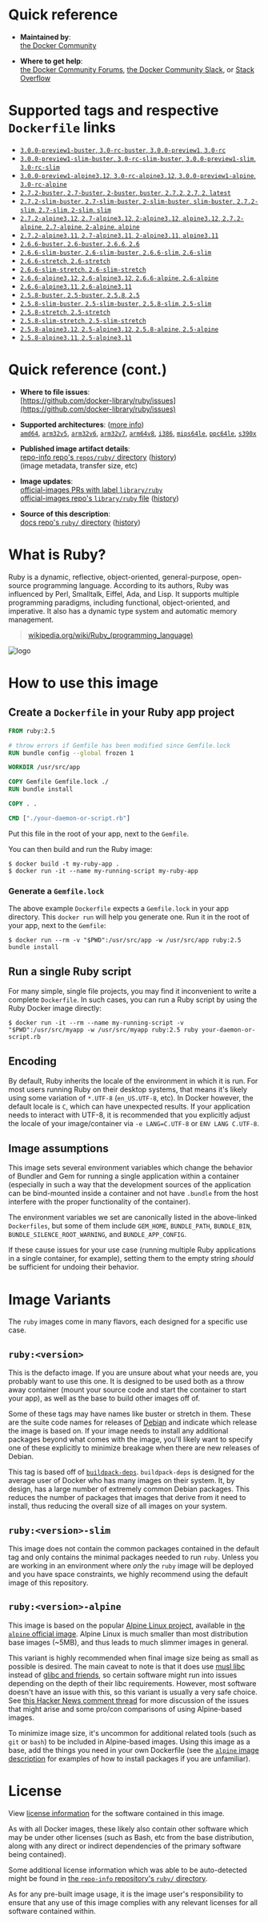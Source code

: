 <!--

********************************************************************************

WARNING:

    DO NOT EDIT "ruby/README.md"

    IT IS AUTO-GENERATED

    (from the other files in "ruby/" combined with a set of templates)

********************************************************************************

-->

# Quick reference

-	**Maintained by**:  
	[the Docker Community](https://github.com/docker-library/ruby)

-	**Where to get help**:  
	[the Docker Community Forums](https://forums.docker.com/), [the Docker Community Slack](https://dockr.ly/slack), or [Stack Overflow](https://stackoverflow.com/search?tab=newest&q=docker)

# Supported tags and respective `Dockerfile` links

-	[`3.0.0-preview1-buster`, `3.0-rc-buster`, `3.0.0-preview1`, `3.0-rc`](https://github.com/docker-library/ruby/blob/57a8df4f141840757a74c6caf8d8bae7010cc512/3.0-rc/buster/Dockerfile)
-	[`3.0.0-preview1-slim-buster`, `3.0-rc-slim-buster`, `3.0.0-preview1-slim`, `3.0-rc-slim`](https://github.com/docker-library/ruby/blob/57a8df4f141840757a74c6caf8d8bae7010cc512/3.0-rc/buster/slim/Dockerfile)
-	[`3.0.0-preview1-alpine3.12`, `3.0-rc-alpine3.12`, `3.0.0-preview1-alpine`, `3.0-rc-alpine`](https://github.com/docker-library/ruby/blob/57a8df4f141840757a74c6caf8d8bae7010cc512/3.0-rc/alpine3.12/Dockerfile)
-	[`2.7.2-buster`, `2.7-buster`, `2-buster`, `buster`, `2.7.2`, `2.7`, `2`, `latest`](https://github.com/docker-library/ruby/blob/5a4e2d8d9fae6681ac3e2344eac547f0e2cdc598/2.7/buster/Dockerfile)
-	[`2.7.2-slim-buster`, `2.7-slim-buster`, `2-slim-buster`, `slim-buster`, `2.7.2-slim`, `2.7-slim`, `2-slim`, `slim`](https://github.com/docker-library/ruby/blob/5a4e2d8d9fae6681ac3e2344eac547f0e2cdc598/2.7/buster/slim/Dockerfile)
-	[`2.7.2-alpine3.12`, `2.7-alpine3.12`, `2-alpine3.12`, `alpine3.12`, `2.7.2-alpine`, `2.7-alpine`, `2-alpine`, `alpine`](https://github.com/docker-library/ruby/blob/5a4e2d8d9fae6681ac3e2344eac547f0e2cdc598/2.7/alpine3.12/Dockerfile)
-	[`2.7.2-alpine3.11`, `2.7-alpine3.11`, `2-alpine3.11`, `alpine3.11`](https://github.com/docker-library/ruby/blob/5a4e2d8d9fae6681ac3e2344eac547f0e2cdc598/2.7/alpine3.11/Dockerfile)
-	[`2.6.6-buster`, `2.6-buster`, `2.6.6`, `2.6`](https://github.com/docker-library/ruby/blob/8e49e25b591d4cfa6324b6dada4f16629a1e51ce/2.6/buster/Dockerfile)
-	[`2.6.6-slim-buster`, `2.6-slim-buster`, `2.6.6-slim`, `2.6-slim`](https://github.com/docker-library/ruby/blob/8e49e25b591d4cfa6324b6dada4f16629a1e51ce/2.6/buster/slim/Dockerfile)
-	[`2.6.6-stretch`, `2.6-stretch`](https://github.com/docker-library/ruby/blob/8e49e25b591d4cfa6324b6dada4f16629a1e51ce/2.6/stretch/Dockerfile)
-	[`2.6.6-slim-stretch`, `2.6-slim-stretch`](https://github.com/docker-library/ruby/blob/8e49e25b591d4cfa6324b6dada4f16629a1e51ce/2.6/stretch/slim/Dockerfile)
-	[`2.6.6-alpine3.12`, `2.6-alpine3.12`, `2.6.6-alpine`, `2.6-alpine`](https://github.com/docker-library/ruby/blob/8e49e25b591d4cfa6324b6dada4f16629a1e51ce/2.6/alpine3.12/Dockerfile)
-	[`2.6.6-alpine3.11`, `2.6-alpine3.11`](https://github.com/docker-library/ruby/blob/8e49e25b591d4cfa6324b6dada4f16629a1e51ce/2.6/alpine3.11/Dockerfile)
-	[`2.5.8-buster`, `2.5-buster`, `2.5.8`, `2.5`](https://github.com/docker-library/ruby/blob/8e49e25b591d4cfa6324b6dada4f16629a1e51ce/2.5/buster/Dockerfile)
-	[`2.5.8-slim-buster`, `2.5-slim-buster`, `2.5.8-slim`, `2.5-slim`](https://github.com/docker-library/ruby/blob/8e49e25b591d4cfa6324b6dada4f16629a1e51ce/2.5/buster/slim/Dockerfile)
-	[`2.5.8-stretch`, `2.5-stretch`](https://github.com/docker-library/ruby/blob/8e49e25b591d4cfa6324b6dada4f16629a1e51ce/2.5/stretch/Dockerfile)
-	[`2.5.8-slim-stretch`, `2.5-slim-stretch`](https://github.com/docker-library/ruby/blob/8e49e25b591d4cfa6324b6dada4f16629a1e51ce/2.5/stretch/slim/Dockerfile)
-	[`2.5.8-alpine3.12`, `2.5-alpine3.12`, `2.5.8-alpine`, `2.5-alpine`](https://github.com/docker-library/ruby/blob/8e49e25b591d4cfa6324b6dada4f16629a1e51ce/2.5/alpine3.12/Dockerfile)
-	[`2.5.8-alpine3.11`, `2.5-alpine3.11`](https://github.com/docker-library/ruby/blob/8e49e25b591d4cfa6324b6dada4f16629a1e51ce/2.5/alpine3.11/Dockerfile)

# Quick reference (cont.)

-	**Where to file issues**:  
	[https://github.com/docker-library/ruby/issues](https://github.com/docker-library/ruby/issues)

-	**Supported architectures**: ([more info](https://github.com/docker-library/official-images#architectures-other-than-amd64))  
	[`amd64`](https://hub.docker.com/r/amd64/ruby/), [`arm32v5`](https://hub.docker.com/r/arm32v5/ruby/), [`arm32v6`](https://hub.docker.com/r/arm32v6/ruby/), [`arm32v7`](https://hub.docker.com/r/arm32v7/ruby/), [`arm64v8`](https://hub.docker.com/r/arm64v8/ruby/), [`i386`](https://hub.docker.com/r/i386/ruby/), [`mips64le`](https://hub.docker.com/r/mips64le/ruby/), [`ppc64le`](https://hub.docker.com/r/ppc64le/ruby/), [`s390x`](https://hub.docker.com/r/s390x/ruby/)

-	**Published image artifact details**:  
	[repo-info repo's `repos/ruby/` directory](https://github.com/docker-library/repo-info/blob/master/repos/ruby) ([history](https://github.com/docker-library/repo-info/commits/master/repos/ruby))  
	(image metadata, transfer size, etc)

-	**Image updates**:  
	[official-images PRs with label `library/ruby`](https://github.com/docker-library/official-images/pulls?q=label%3Alibrary%2Fruby)  
	[official-images repo's `library/ruby` file](https://github.com/docker-library/official-images/blob/master/library/ruby) ([history](https://github.com/docker-library/official-images/commits/master/library/ruby))

-	**Source of this description**:  
	[docs repo's `ruby/` directory](https://github.com/docker-library/docs/tree/master/ruby) ([history](https://github.com/docker-library/docs/commits/master/ruby))

# What is Ruby?

Ruby is a dynamic, reflective, object-oriented, general-purpose, open-source programming language. According to its authors, Ruby was influenced by Perl, Smalltalk, Eiffel, Ada, and Lisp. It supports multiple programming paradigms, including functional, object-oriented, and imperative. It also has a dynamic type system and automatic memory management.

> [wikipedia.org/wiki/Ruby_(programming_language)](https://en.wikipedia.org/wiki/Ruby_%28programming_language%29)

![logo](https://raw.githubusercontent.com/docker-library/docs/01c12653951b2fe592c1f93a13b4e289ada0e3a1/ruby/logo.png)

# How to use this image

## Create a `Dockerfile` in your Ruby app project

```dockerfile
FROM ruby:2.5

# throw errors if Gemfile has been modified since Gemfile.lock
RUN bundle config --global frozen 1

WORKDIR /usr/src/app

COPY Gemfile Gemfile.lock ./
RUN bundle install

COPY . .

CMD ["./your-daemon-or-script.rb"]
```

Put this file in the root of your app, next to the `Gemfile`.

You can then build and run the Ruby image:

```console
$ docker build -t my-ruby-app .
$ docker run -it --name my-running-script my-ruby-app
```

### Generate a `Gemfile.lock`

The above example `Dockerfile` expects a `Gemfile.lock` in your app directory. This `docker run` will help you generate one. Run it in the root of your app, next to the `Gemfile`:

```console
$ docker run --rm -v "$PWD":/usr/src/app -w /usr/src/app ruby:2.5 bundle install
```

## Run a single Ruby script

For many simple, single file projects, you may find it inconvenient to write a complete `Dockerfile`. In such cases, you can run a Ruby script by using the Ruby Docker image directly:

```console
$ docker run -it --rm --name my-running-script -v "$PWD":/usr/src/myapp -w /usr/src/myapp ruby:2.5 ruby your-daemon-or-script.rb
```

## Encoding

By default, Ruby inherits the locale of the environment in which it is run. For most users running Ruby on their desktop systems, that means it's likely using some variation of `*.UTF-8` (`en_US.UTF-8`, etc). In Docker however, the default locale is `C`, which can have unexpected results. If your application needs to interact with UTF-8, it is recommended that you explicitly adjust the locale of your image/container via `-e LANG=C.UTF-8` or `ENV LANG C.UTF-8`.

## Image assumptions

This image sets several environment variables which change the behavior of Bundler and Gem for running a single application within a container (especially in such a way that the development sources of the application can be bind-mounted inside a container and not have `.bundle` from the host interfere with the proper functionality of the container).

The environment variables we set are canonically listed in the above-linked `Dockerfiles`, but some of them include `GEM_HOME`, `BUNDLE_PATH`, `BUNDLE_BIN`, `BUNDLE_SILENCE_ROOT_WARNING`, and `BUNDLE_APP_CONFIG`.

If these cause issues for your use case (running multiple Ruby applications in a single container, for example), setting them to the empty string *should* be sufficient for undoing their behavior.

# Image Variants

The `ruby` images come in many flavors, each designed for a specific use case.

## `ruby:<version>`

This is the defacto image. If you are unsure about what your needs are, you probably want to use this one. It is designed to be used both as a throw away container (mount your source code and start the container to start your app), as well as the base to build other images off of.

Some of these tags may have names like buster or stretch in them. These are the suite code names for releases of [Debian](https://wiki.debian.org/DebianReleases) and indicate which release the image is based on. If your image needs to install any additional packages beyond what comes with the image, you'll likely want to specify one of these explicitly to minimize breakage when there are new releases of Debian.

This tag is based off of [`buildpack-deps`](https://hub.docker.com/_/buildpack-deps/). `buildpack-deps` is designed for the average user of Docker who has many images on their system. It, by design, has a large number of extremely common Debian packages. This reduces the number of packages that images that derive from it need to install, thus reducing the overall size of all images on your system.

## `ruby:<version>-slim`

This image does not contain the common packages contained in the default tag and only contains the minimal packages needed to run `ruby`. Unless you are working in an environment where *only* the `ruby` image will be deployed and you have space constraints, we highly recommend using the default image of this repository.

## `ruby:<version>-alpine`

This image is based on the popular [Alpine Linux project](https://alpinelinux.org), available in [the `alpine` official image](https://hub.docker.com/_/alpine). Alpine Linux is much smaller than most distribution base images (~5MB), and thus leads to much slimmer images in general.

This variant is highly recommended when final image size being as small as possible is desired. The main caveat to note is that it does use [musl libc](https://musl.libc.org) instead of [glibc and friends](https://www.etalabs.net/compare_libcs.html), so certain software might run into issues depending on the depth of their libc requirements. However, most software doesn't have an issue with this, so this variant is usually a very safe choice. See [this Hacker News comment thread](https://news.ycombinator.com/item?id=10782897) for more discussion of the issues that might arise and some pro/con comparisons of using Alpine-based images.

To minimize image size, it's uncommon for additional related tools (such as `git` or `bash`) to be included in Alpine-based images. Using this image as a base, add the things you need in your own Dockerfile (see the [`alpine` image description](https://hub.docker.com/_/alpine/) for examples of how to install packages if you are unfamiliar).

# License

View [license information](https://www.ruby-lang.org/en/about/license.txt) for the software contained in this image.

As with all Docker images, these likely also contain other software which may be under other licenses (such as Bash, etc from the base distribution, along with any direct or indirect dependencies of the primary software being contained).

Some additional license information which was able to be auto-detected might be found in [the `repo-info` repository's `ruby/` directory](https://github.com/docker-library/repo-info/tree/master/repos/ruby).

As for any pre-built image usage, it is the image user's responsibility to ensure that any use of this image complies with any relevant licenses for all software contained within.
